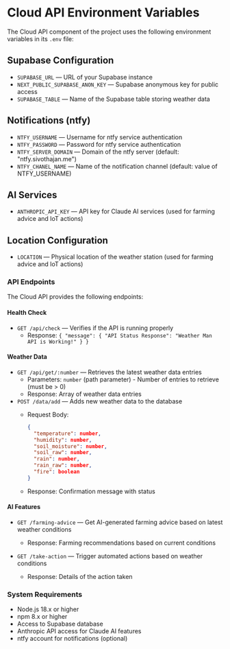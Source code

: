 # Cloud API Environment Variables

The Cloud API component of the project uses the following environment variables in its `.env` file:

## Supabase Configuration

- `SUPABASE_URL` — URL of your Supabase instance
- `NEXT_PUBLIC_SUPABASE_ANON_KEY` — Supabase anonymous key for public access
- `SUPABASE_TABLE` — Name of the Supabase table storing weather data

## Notifications (ntfy)

- `NTFY_USERNAME` — Username for ntfy service authentication
- `NTFY_PASSWORD` — Password for ntfy service authentication
- `NTFY_SERVER_DOMAIN` — Domain of the ntfy server (default: "ntfy.sivothajan.me")
- `NTFY_CHANEL_NAME` — Name of the notification channel (default: value of NTFY_USERNAME)

## AI Services

- `ANTHROPIC_API_KEY` — API key for Claude AI services (used for farming advice and IoT actions)

## Location Configuration

- `LOCATION` — Physical location of the weather station (used for farming advice and IoT actions)

### API Endpoints

The Cloud API provides the following endpoints:

#### Health Check

- `GET /api/check` — Verifies if the API is running properly
  - Response: `{ "message": { "API Status Response": "Weather Man API is Working!" } }`

#### Weather Data

- `GET /api/get/:number` — Retrieves the latest weather data entries
  - Parameters: `number` (path parameter) - Number of entries to retrieve (must be > 0)
  - Response: Array of weather data entries
- `POST /data/add` — Adds new weather data to the database
  - Request Body:

    ```json
    {
      "temperature": number,
      "humidity": number,
      "soil_moisture": number,
      "soil_raw": number,
      "rain": number,
      "rain_raw": number,
      "fire": boolean
    }
    ```

  - Response: Confirmation message with status

#### AI Features

- `GET /farming-advice` — Get AI-generated farming advice based on latest weather conditions
  - Response: Farming recommendations based on current conditions

- `GET /take-action` — Trigger automated actions based on weather conditions
  - Response: Details of the action taken

### System Requirements

- Node.js 18.x or higher
- npm 8.x or higher
- Access to Supabase database
- Anthropic API access for Claude AI features
- ntfy account for notifications (optional)
